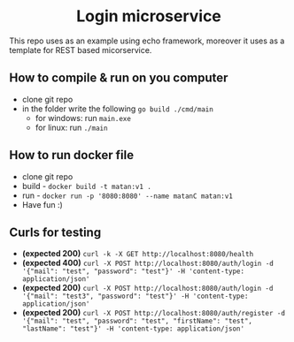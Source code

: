 <h1 style="text-align: center;">Login microservice</h1>
This repo uses as an example using echo framework, 
moreover it uses as a template for REST based micorservice.


## How to compile & run on you computer
* clone git repo
* in the folder write the following `go build ./cmd/main`
    * for windows: run `main.exe`
    * for linux: run `./main`

## How to run docker file
* clone git repo
* build - `docker build -t matan:v1 .`
* run   - `docker run -p '8080:8080' --name matanC matan:v1`
* Have fun :)

## Curls for testing
* **(expected 200)** `curl -k -X GET http://localhost:8080/health`
* **(expected 400)** `curl -X POST http://localhost:8080/auth/login -d '{"mail": "test", "password": "test"}' -H 'content-type: application/json'`
* **(expected 200)** `curl -X POST http://localhost:8080/auth/login -d '{"mail": "test3", "password": "test"}' -H 'content-type: application/json'`
* **(expected 200)** `curl -X POST http://localhost:8080/auth/register -d '{"mail": "test", "password": "test", "firstName": "test", "lastName": "test"}' -H 'content-type: application/json'`

